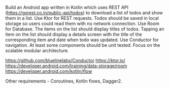 Build an Android app written in Kotlin which uses REST API (https://gorest.co.in/public-api/todos) to download a list of todos and show them in a list. Use Ktor for REST requests.
Todos should be saved in local storage so users could read them with no network connection. Use Room for Database.
The items on the list should display titles of todos.
Tapping an item on the list should display a details screen with the title of the corresponding item and date when todo was updated. 
Use Conductor for navigation.
At least some components should be unit tested.
Focus on the scalable modular architecture.

https://github.com/bluelinelabs/Conductor
https://ktor.io/
https://developer.android.com/training/data-storage/room
https://developer.android.com/kotlin/flow

Other requirements - Coroutines, Kotlin flows, Dagger2.

